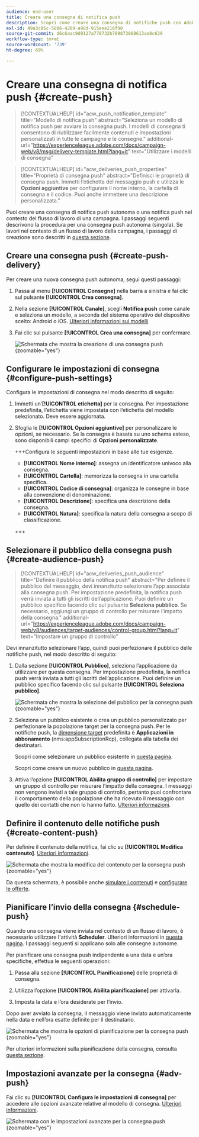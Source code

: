 ```yaml
---
audience: end-user
title: Creare una consegna di notifica push
description: Scopri come creare una consegna di notifiche push con Adobe Campaign Web
exl-id: 49a3c05c-5806-4269-a98d-915eee216f90
source-git-commit: d6c6aac9d9127a770732b709873008613ae8c639
workflow-type: tm+mt
source-wordcount: '739'
ht-degree: 69%

---
```


# Creare una consegna di notifica push {#create-push}

>[!CONTEXTUALHELP]
>id="acw_push_notification_template"
>title="Modello di notifica push"
>abstract="Seleziona un modello di notifica push per avviare la consegna push. I modelli di consegna ti consentono di riutilizzare facilmente contenuti e impostazioni personalizzati in tutte le campagne e le consegne."
>additional-url="https://experienceleague.adobe.com/docs/campaign-web/v8/msg/delivery-template.html?lang=it" text="Utilizzare i modelli di consegna"

>[!CONTEXTUALHELP]
>id="acw_deliveries_push_properties"
>title="Proprietà di consegna push"
>abstract="Definisci le proprietà di consegna push. Immetti l’etichetta del messaggio push e utilizza le **Opzioni aggiuntive** per configurare il nome interno, la cartella di consegna e il codice. Puoi anche immettere una descrizione personalizzata."

Puoi creare una consegna di notifica push autonoma o una notifica push nel contesto del flusso di lavoro di una campagna. I passaggi seguenti descrivono la procedura per una consegna push autonoma (singola). Se lavori nel contesto di un flusso di lavoro della campagna, i passaggi di creazione sono descritti in [questa sezione](../workflows/activities/channels.md#create-a-delivery-in-a-campaign-workflow).

## Creare una consegna push {#create-push-delivery}

Per creare una nuova consegna push autonoma, segui questi passaggi:

1. Passa al menu **[!UICONTROL Consegne]** nella barra a sinistra e fai clic sul pulsante **[!UICONTROL Crea consegna]**.

1. Nella sezione **[!UICONTROL Canale]**, scegli **Notifica push** come canale e seleziona un modello, a seconda del sistema operativo del dispositivo scelto: Android o iOS. [Ulteriori informazioni sui modelli](../msg/delivery-template.md)

1. Fai clic sul pulsante **[!UICONTROL Crea una consegna]** per confermare.

   ![Schermata che mostra la creazione di una consegna push](assets/push_create_1.png){zoomable="yes"}

## Configurare le impostazioni di consegna {#configure-push-settings}

Configura le impostazioni di consegna nel modo descritto di seguito:

1. Immetti un’**[!UICONTROL etichetta]** per la consegna. Per impostazione predefinita, l’etichetta viene impostata con l’etichetta del modello selezionato. Deve essere aggiornata.

1. Sfoglia le **[!UICONTROL Opzioni aggiuntive]** per personalizzare le opzioni, se necessario. Se la consegna è basata su uno schema esteso, sono disponibili campi specifici di **Opzioni personalizzate**.

   +++Configura le seguenti impostazioni in base alle tue esigenze.
   * **[!UICONTROL Nome interno]**: assegna un identificatore univoco alla consegna.
   * **[!UICONTROL Cartella]**: memorizza la consegna in una cartella specifica.
   * **[!UICONTROL Codice di consegna]**: organizza le consegne in base alla convenzione di denominazione.
   * **[!UICONTROL Descrizione]**: specifica una descrizione della consegna.
   * **[!UICONTROL Natura]**: specifica la natura della consegna a scopo di classificazione.

   +++

## Selezionare il pubblico della consegna push {#create-audience-push}

>[!CONTEXTUALHELP]
>id="acw_deliveries_push_audience"
>title="Definire il pubblico della notifica push"
>abstract="Per definire il pubblico del messaggio, devi innanzitutto selezionare l’app associata alla consegna push. Per impostazione predefinita, la notifica push verrà inviata a tutti gli iscritti dell’applicazione. Puoi definire un pubblico specifico facendo clic sul pulsante **Seleziona pubblico**. Se necessario, aggiungi un gruppo di controllo per misurare l’impatto della consegna."
>additional-url="https://experienceleague.adobe.com/docs/campaign-web/v8/audiences/target-audiences/control-group.html?lang=it" text="Impostare un gruppo di controllo"

Devi innanzitutto selezionare l’app, quindi puoi perfezionare il pubblico delle notifiche push, nel modo descritto di seguito:

1. Dalla sezione **[!UICONTROL Pubblico]**, seleziona l’applicazione da utilizzare per questa consegna. Per impostazione predefinita, la notifica push verrà inviata a tutti gli iscritti dell’applicazione. Puoi definire un pubblico specifico facendo clic sul pulsante **[!UICONTROL Seleziona pubblico]**.

   ![Schermata che mostra la selezione del pubblico per la consegna push](assets/push_create_2.png){zoomable="yes"}

1. Seleziona un pubblico esistente o crea un pubblico personalizzato per perfezionare la popolazione target per la consegna push. Per le notifiche push, la [dimensione target](../audience/about-recipients.md#targeting-dimensions) predefinita è **Applicazioni in abbonamento** (nms:appSubscriptionRcp), collegata alla tabella dei destinatari.

   Scopri come selezionare un pubblico esistente in [questa pagina](../audience/add-audience.md).

   Scopri come creare un nuovo pubblico in [questa pagina](../audience/one-time-audience.md).

1. Attiva l’opzione **[!UICONTROL Abilita gruppo di controllo]** per impostare un gruppo di controllo per misurare l’impatto della consegna. I messaggi non vengono inviati a tale gruppo di controllo, pertanto puoi confrontare il comportamento della popolazione che ha ricevuto il messaggio con quello dei contatti che non lo hanno fatto. [Ulteriori informazioni](../audience/control-group.md).

## Definire il contenuto delle notifiche push {#create-content-push}

Per definire il contenuto della notifica, fai clic su **[!UICONTROL Modifica contenuto]**. [Ulteriori informazioni](content-push.md).

![Schermata che mostra la modifica del contenuto per la consegna push](assets/push_create_5.png){zoomable="yes"}

Da questa schermata, è possibile anche [simulare i contenuti](../preview-test/preview-test.md) e [configurare le offerte](../msg/offers.md).

## Pianificare l’invio della consegna {#schedule-push}

Quando una consegna viene inviata nel contesto di un flusso di lavoro, è necessario utilizzare l&#39;attività **Scheduler**. Ulteriori informazioni in [questa pagina](../workflows/activities/scheduler.md). I passaggi seguenti si applicano solo alle consegne autonome.

Per pianificare una consegna push indipendente a una data e un’ora specifiche, effettua le seguenti operazioni:

1. Passa alla sezione **[!UICONTROL Pianificazione]** delle proprietà di consegna.

1. Utilizza l’opzione **[!UICONTROL Abilita pianificazione]** per attivarla.

1. Imposta la data e l’ora desiderate per l’invio.

Dopo aver avviato la consegna, il messaggio viene inviato automaticamente nella data e nell’ora esatte definite per il destinatario.

![Schermata che mostra le opzioni di pianificazione per la consegna push](assets/push_create_3.png){zoomable="yes"}

Per ulteriori informazioni sulla pianificazione della consegna, consulta [questa sezione](../msg/gs-deliveries.md#gs-schedule).

## Impostazioni avanzate per la consegna {#adv-push}

Fai clic su **[!UICONTROL Configura le impostazioni di consegna]** per accedere alle opzioni avanzate relative al modello di consegna. [Ulteriori informazioni](../advanced-settings/delivery-settings.md).

![Schermata con le impostazioni avanzate per la consegna push](assets/push_create_4.png){zoomable="yes"}